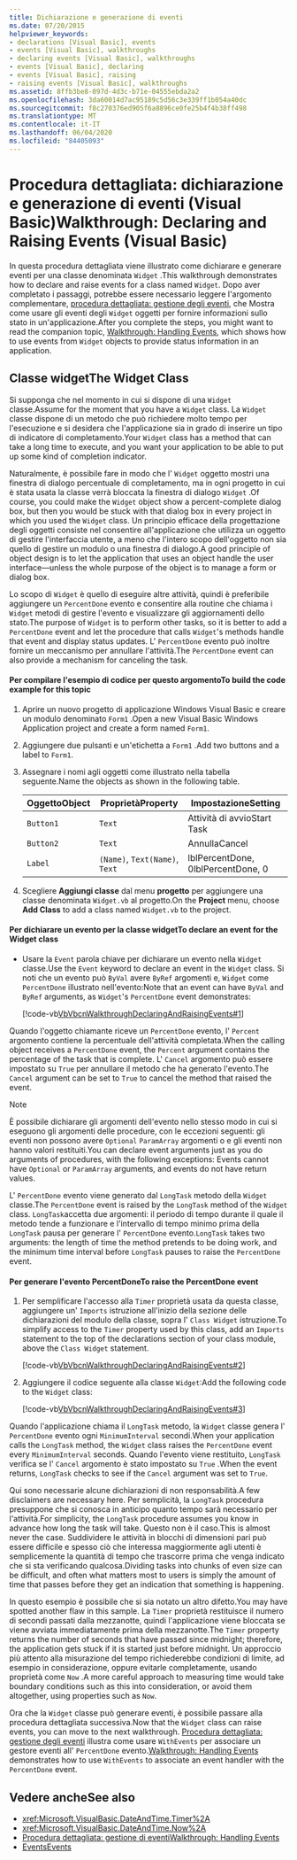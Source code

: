```yaml
---
title: Dichiarazione e generazione di eventi
ms.date: 07/20/2015
helpviewer_keywords:
- declarations [Visual Basic], events
- events [Visual Basic], walkthroughs
- declaring events [Visual Basic], walkthroughs
- events [Visual Basic], declaring
- events [Visual Basic], raising
- raising events [Visual Basic], walkthroughs
ms.assetid: 8ffb3be8-097d-4d3c-b71e-04555ebda2a2
ms.openlocfilehash: 3da60014d7ac95189c5d56c3e339ff1b054a40dc
ms.sourcegitcommit: f8c270376ed905f6a8896ce0fe25b4f4b38ff498
ms.translationtype: MT
ms.contentlocale: it-IT
ms.lasthandoff: 06/04/2020
ms.locfileid: "84405093"
---
```

# <a name="walkthrough-declaring-and-raising-events-visual-basic"></a><span data-ttu-id="5c1dc-102">Procedura dettagliata: dichiarazione e generazione di eventi (Visual Basic)</span><span class="sxs-lookup"><span data-stu-id="5c1dc-102">Walkthrough: Declaring and Raising Events (Visual Basic)</span></span>
<span data-ttu-id="5c1dc-103">In questa procedura dettagliata viene illustrato come dichiarare e generare eventi per una classe denominata `Widget` .</span><span class="sxs-lookup"><span data-stu-id="5c1dc-103">This walkthrough demonstrates how to declare and raise events for a class named `Widget`.</span></span> <span data-ttu-id="5c1dc-104">Dopo aver completato i passaggi, potrebbe essere necessario leggere l'argomento complementare, [procedura dettagliata: gestione degli eventi](walkthrough-handling-events.md), che Mostra come usare gli eventi degli `Widget` oggetti per fornire informazioni sullo stato in un'applicazione.</span><span class="sxs-lookup"><span data-stu-id="5c1dc-104">After you complete the steps, you might want to read the companion topic, [Walkthrough: Handling Events](walkthrough-handling-events.md), which shows how to use events from `Widget` objects to provide status information in an application.</span></span>  
  
## <a name="the-widget-class"></a><span data-ttu-id="5c1dc-105">Classe widget</span><span class="sxs-lookup"><span data-stu-id="5c1dc-105">The Widget Class</span></span>  
 <span data-ttu-id="5c1dc-106">Si supponga che nel momento in cui si dispone di una `Widget` classe.</span><span class="sxs-lookup"><span data-stu-id="5c1dc-106">Assume for the moment that you have a `Widget` class.</span></span> <span data-ttu-id="5c1dc-107">La `Widget` classe dispone di un metodo che può richiedere molto tempo per l'esecuzione e si desidera che l'applicazione sia in grado di inserire un tipo di indicatore di completamento.</span><span class="sxs-lookup"><span data-stu-id="5c1dc-107">Your `Widget` class has a method that can take a long time to execute, and you want your application to be able to put up some kind of completion indicator.</span></span>  
  
 <span data-ttu-id="5c1dc-108">Naturalmente, è possibile fare in modo che l' `Widget` oggetto mostri una finestra di dialogo percentuale di completamento, ma in ogni progetto in cui è stata usata la classe verrà bloccata la finestra di dialogo `Widget` .</span><span class="sxs-lookup"><span data-stu-id="5c1dc-108">Of course, you could make the `Widget` object show a percent-complete dialog box, but then you would be stuck with that dialog box in every project in which you used the `Widget` class.</span></span> <span data-ttu-id="5c1dc-109">Un principio efficace della progettazione degli oggetti consiste nel consentire all'applicazione che utilizza un oggetto di gestire l'interfaccia utente, a meno che l'intero scopo dell'oggetto non sia quello di gestire un modulo o una finestra di dialogo.</span><span class="sxs-lookup"><span data-stu-id="5c1dc-109">A good principle of object design is to let the application that uses an object handle the user interface—unless the whole purpose of the object is to manage a form or dialog box.</span></span>  
  
 <span data-ttu-id="5c1dc-110">Lo scopo di `Widget` è quello di eseguire altre attività, quindi è preferibile aggiungere un `PercentDone` evento e consentire alla routine che chiama i `Widget` metodi di gestire l'evento e visualizzare gli aggiornamenti dello stato.</span><span class="sxs-lookup"><span data-stu-id="5c1dc-110">The purpose of `Widget` is to perform other tasks, so it is better to add a `PercentDone` event and let the procedure that calls `Widget`'s methods handle that event and display status updates.</span></span> <span data-ttu-id="5c1dc-111">L' `PercentDone` evento può inoltre fornire un meccanismo per annullare l'attività.</span><span class="sxs-lookup"><span data-stu-id="5c1dc-111">The `PercentDone` event can also provide a mechanism for canceling the task.</span></span>  
  
#### <a name="to-build-the-code-example-for-this-topic"></a><span data-ttu-id="5c1dc-112">Per compilare l'esempio di codice per questo argomento</span><span class="sxs-lookup"><span data-stu-id="5c1dc-112">To build the code example for this topic</span></span>  
  
1. <span data-ttu-id="5c1dc-113">Aprire un nuovo progetto di applicazione Windows Visual Basic e creare un modulo denominato `Form1` .</span><span class="sxs-lookup"><span data-stu-id="5c1dc-113">Open a new Visual Basic Windows Application project and create a form named `Form1`.</span></span>  
  
2. <span data-ttu-id="5c1dc-114">Aggiungere due pulsanti e un'etichetta a `Form1` .</span><span class="sxs-lookup"><span data-stu-id="5c1dc-114">Add two buttons and a label to `Form1`.</span></span>  
  
3. <span data-ttu-id="5c1dc-115">Assegnare i nomi agli oggetti come illustrato nella tabella seguente.</span><span class="sxs-lookup"><span data-stu-id="5c1dc-115">Name the objects as shown in the following table.</span></span>  
  
    |<span data-ttu-id="5c1dc-116">Oggetto</span><span class="sxs-lookup"><span data-stu-id="5c1dc-116">Object</span></span>|<span data-ttu-id="5c1dc-117">Proprietà</span><span class="sxs-lookup"><span data-stu-id="5c1dc-117">Property</span></span>|<span data-ttu-id="5c1dc-118">Impostazione</span><span class="sxs-lookup"><span data-stu-id="5c1dc-118">Setting</span></span>|  
    |------------|--------------|-------------|  
    |`Button1`|`Text`|<span data-ttu-id="5c1dc-119">Attività di avvio</span><span class="sxs-lookup"><span data-stu-id="5c1dc-119">Start Task</span></span>|  
    |`Button2`|`Text`|<span data-ttu-id="5c1dc-120">Annulla</span><span class="sxs-lookup"><span data-stu-id="5c1dc-120">Cancel</span></span>|  
    |`Label`|<span data-ttu-id="5c1dc-121">`(Name)`, `Text`</span><span class="sxs-lookup"><span data-stu-id="5c1dc-121">`(Name)`, `Text`</span></span>|<span data-ttu-id="5c1dc-122">lblPercentDone, 0</span><span class="sxs-lookup"><span data-stu-id="5c1dc-122">lblPercentDone, 0</span></span>|  
  
4. <span data-ttu-id="5c1dc-123">Scegliere **Aggiungi classe** dal menu **progetto** per aggiungere una classe denominata `Widget.vb` al progetto.</span><span class="sxs-lookup"><span data-stu-id="5c1dc-123">On the **Project** menu, choose **Add Class** to add a class named `Widget.vb` to the project.</span></span>  
  
#### <a name="to-declare-an-event-for-the-widget-class"></a><span data-ttu-id="5c1dc-124">Per dichiarare un evento per la classe widget</span><span class="sxs-lookup"><span data-stu-id="5c1dc-124">To declare an event for the Widget class</span></span>  
  
- <span data-ttu-id="5c1dc-125">Usare la `Event` parola chiave per dichiarare un evento nella `Widget` classe.</span><span class="sxs-lookup"><span data-stu-id="5c1dc-125">Use the `Event` keyword to declare an event in the `Widget` class.</span></span> <span data-ttu-id="5c1dc-126">Si noti che un evento può `ByVal` avere `ByRef` argomenti e, `Widget` come `PercentDone` illustrato nell'evento:</span><span class="sxs-lookup"><span data-stu-id="5c1dc-126">Note that an event can have `ByVal` and `ByRef` arguments, as `Widget`'s `PercentDone` event demonstrates:</span></span>  
  
     [!code-vb[VbVbcnWalkthroughDeclaringAndRaisingEvents#1](~/samples/snippets/visualbasic/VS_Snippets_VBCSharp/VbVbcnWalkthroughDeclaringAndRaisingEvents/VB/Widget.vb#1)]  
  
 <span data-ttu-id="5c1dc-127">Quando l'oggetto chiamante riceve un `PercentDone` evento, l' `Percent` argomento contiene la percentuale dell'attività completata.</span><span class="sxs-lookup"><span data-stu-id="5c1dc-127">When the calling object receives a `PercentDone` event, the `Percent` argument contains the percentage of the task that is complete.</span></span> <span data-ttu-id="5c1dc-128">L' `Cancel` argomento può essere impostato su `True` per annullare il metodo che ha generato l'evento.</span><span class="sxs-lookup"><span data-stu-id="5c1dc-128">The `Cancel` argument can be set to `True` to cancel the method that raised the event.</span></span>  
  
> [!NOTE]
> <span data-ttu-id="5c1dc-129">È possibile dichiarare gli argomenti dell'evento nello stesso modo in cui si eseguono gli argomenti delle procedure, con le eccezioni seguenti: gli eventi non possono avere `Optional` `ParamArray` argomenti o e gli eventi non hanno valori restituiti.</span><span class="sxs-lookup"><span data-stu-id="5c1dc-129">You can declare event arguments just as you do arguments of procedures, with the following exceptions: Events cannot have `Optional` or `ParamArray` arguments, and events do not have return values.</span></span>  
  
 <span data-ttu-id="5c1dc-130">L' `PercentDone` evento viene generato dal `LongTask` metodo della `Widget` classe.</span><span class="sxs-lookup"><span data-stu-id="5c1dc-130">The `PercentDone` event is raised by the `LongTask` method of the `Widget` class.</span></span> <span data-ttu-id="5c1dc-131">`LongTask`accetta due argomenti: il periodo di tempo durante il quale il metodo tende a funzionare e l'intervallo di tempo minimo prima della `LongTask` pausa per generare l' `PercentDone` evento.</span><span class="sxs-lookup"><span data-stu-id="5c1dc-131">`LongTask` takes two arguments: the length of time the method pretends to be doing work, and the minimum time interval before `LongTask` pauses to raise the `PercentDone` event.</span></span>  
  
#### <a name="to-raise-the-percentdone-event"></a><span data-ttu-id="5c1dc-132">Per generare l'evento PercentDone</span><span class="sxs-lookup"><span data-stu-id="5c1dc-132">To raise the PercentDone event</span></span>  
  
1. <span data-ttu-id="5c1dc-133">Per semplificare l'accesso alla `Timer` proprietà usata da questa classe, aggiungere un' `Imports` istruzione all'inizio della sezione delle dichiarazioni del modulo della classe, sopra l' `Class Widget` istruzione.</span><span class="sxs-lookup"><span data-stu-id="5c1dc-133">To simplify access to the `Timer` property used by this class, add an `Imports` statement to the top of the declarations section of your class module, above the `Class Widget` statement.</span></span>  
  
     [!code-vb[VbVbcnWalkthroughDeclaringAndRaisingEvents#2](~/samples/snippets/visualbasic/VS_Snippets_VBCSharp/VbVbcnWalkthroughDeclaringAndRaisingEvents/VB/Widget.vb#2)]  
  
2. <span data-ttu-id="5c1dc-134">Aggiungere il codice seguente alla classe `Widget`:</span><span class="sxs-lookup"><span data-stu-id="5c1dc-134">Add the following code to the `Widget` class:</span></span>  
  
     [!code-vb[VbVbcnWalkthroughDeclaringAndRaisingEvents#3](~/samples/snippets/visualbasic/VS_Snippets_VBCSharp/VbVbcnWalkthroughDeclaringAndRaisingEvents/VB/Widget.vb#3)]  
  
 <span data-ttu-id="5c1dc-135">Quando l'applicazione chiama il `LongTask` metodo, la `Widget` classe genera l' `PercentDone` evento ogni `MinimumInterval` secondi.</span><span class="sxs-lookup"><span data-stu-id="5c1dc-135">When your application calls the `LongTask` method, the `Widget` class raises the `PercentDone` event every `MinimumInterval` seconds.</span></span> <span data-ttu-id="5c1dc-136">Quando l'evento viene restituito, `LongTask` verifica se l' `Cancel` argomento è stato impostato su `True` .</span><span class="sxs-lookup"><span data-stu-id="5c1dc-136">When the event returns, `LongTask` checks to see if the `Cancel` argument was set to `True`.</span></span>  
  
 <span data-ttu-id="5c1dc-137">Qui sono necessarie alcune dichiarazioni di non responsabilità.</span><span class="sxs-lookup"><span data-stu-id="5c1dc-137">A few disclaimers are necessary here.</span></span> <span data-ttu-id="5c1dc-138">Per semplicità, la `LongTask` procedura presuppone che si conosca in anticipo quanto tempo sarà necessario per l'attività.</span><span class="sxs-lookup"><span data-stu-id="5c1dc-138">For simplicity, the `LongTask` procedure assumes you know in advance how long the task will take.</span></span> <span data-ttu-id="5c1dc-139">Questo non è il caso.</span><span class="sxs-lookup"><span data-stu-id="5c1dc-139">This is almost never the case.</span></span> <span data-ttu-id="5c1dc-140">Suddividere le attività in blocchi di dimensioni pari può essere difficile e spesso ciò che interessa maggiormente agli utenti è semplicemente la quantità di tempo che trascorre prima che venga indicato che si sta verificando qualcosa.</span><span class="sxs-lookup"><span data-stu-id="5c1dc-140">Dividing tasks into chunks of even size can be difficult, and often what matters most to users is simply the amount of time that passes before they get an indication that something is happening.</span></span>  
  
 <span data-ttu-id="5c1dc-141">In questo esempio è possibile che si sia notato un altro difetto.</span><span class="sxs-lookup"><span data-stu-id="5c1dc-141">You may have spotted another flaw in this sample.</span></span> <span data-ttu-id="5c1dc-142">La `Timer` proprietà restituisce il numero di secondi passati dalla mezzanotte, quindi l'applicazione viene bloccata se viene avviata immediatamente prima della mezzanotte.</span><span class="sxs-lookup"><span data-stu-id="5c1dc-142">The `Timer` property returns the number of seconds that have passed since midnight; therefore, the application gets stuck if it is started just before midnight.</span></span> <span data-ttu-id="5c1dc-143">Un approccio più attento alla misurazione del tempo richiederebbe condizioni di limite, ad esempio in considerazione, oppure evitarle completamente, usando proprietà come `Now` .</span><span class="sxs-lookup"><span data-stu-id="5c1dc-143">A more careful approach to measuring time would take boundary conditions such as this into consideration, or avoid them altogether, using properties such as `Now`.</span></span>  
  
 <span data-ttu-id="5c1dc-144">Ora che la `Widget` classe può generare eventi, è possibile passare alla procedura dettagliata successiva.</span><span class="sxs-lookup"><span data-stu-id="5c1dc-144">Now that the `Widget` class can raise events, you can move to the next walkthrough.</span></span> <span data-ttu-id="5c1dc-145">[Procedura dettagliata: gestione degli eventi](walkthrough-handling-events.md) illustra come usare `WithEvents` per associare un gestore eventi all' `PercentDone` evento.</span><span class="sxs-lookup"><span data-stu-id="5c1dc-145">[Walkthrough: Handling Events](walkthrough-handling-events.md) demonstrates how to use `WithEvents` to associate an event handler with the `PercentDone` event.</span></span>  
  
## <a name="see-also"></a><span data-ttu-id="5c1dc-146">Vedere anche</span><span class="sxs-lookup"><span data-stu-id="5c1dc-146">See also</span></span>

- <xref:Microsoft.VisualBasic.DateAndTime.Timer%2A>
- <xref:Microsoft.VisualBasic.DateAndTime.Now%2A>
- [<span data-ttu-id="5c1dc-147">Procedura dettagliata: gestione di eventi</span><span class="sxs-lookup"><span data-stu-id="5c1dc-147">Walkthrough: Handling Events</span></span>](walkthrough-handling-events.md)
- [<span data-ttu-id="5c1dc-148">Events</span><span class="sxs-lookup"><span data-stu-id="5c1dc-148">Events</span></span>](index.md)
